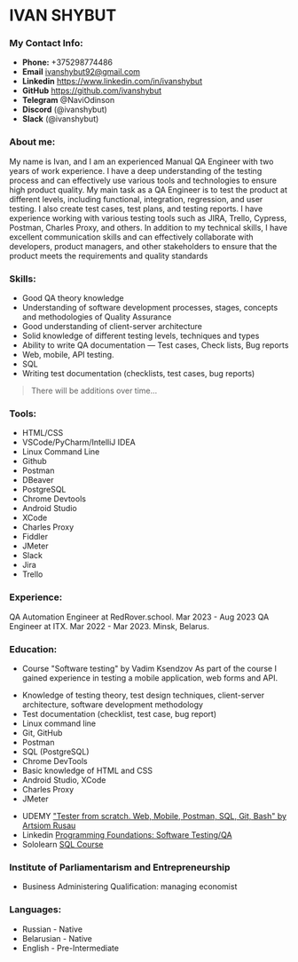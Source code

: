 # IVAN SHYBUT
### My Contact Info:
- __Phone:__ +375298774486
- __Email__ ivanshybut92@gmail.com
- __Linkedin__ https://www.linkedin.com/in/ivanshybut
- __GitHub__ https://github.com/ivanshybut
- __Telegram__ @NaviOdinson
- __Discord__ (@ivanshybut)
- __Slack__ (@ivanshybut)
### About me:
My name is Ivan, and I am an experienced Manual QA Engineer with two years of work experience. I have a deep understanding of the testing process and can effectively use various tools and technologies to ensure high product quality. 
My main task as a QA Engineer is to test the product at different levels, including functional, integration, regression, and user testing. I also create test cases, test plans, and testing reports. 
I have experience working with various testing tools such as JIRA, Trello, Cypress, Postman, Charles Proxy, and others.
In addition to my technical skills, I have excellent communication skills and can effectively collaborate with developers, product managers, and other stakeholders to ensure that the product meets the requirements and quality standards
### Skills:
- Good QA theory knowledge
- Understanding of software development processes, stages, concepts and methodologies of Quality Assurance
- Good understanding of client-server architecture
- Solid knowledge of different testing levels, techniques and types
- Ability to write QA documentation — Test cases, Check lists, Bug reports
- Web, mobile, API testing.
- SQL
- Writing test documentation (checklists, test cases, bug reports)
> There will be additions over time...
### Tools:
- HTML/CSS
- VSCode/PyCharm/IntelliJ IDEA   
- Linux Command Line 
- Github 
- Postman
- DBeaver
- PostgreSQL 
- Chrome Devtools 
- Android Studio 
- XCode 
- Charles Proxy
- Fiddler 
- JMeter
- Slack
- Jira
- Trello
### Experience:
QA Automation Engineer at RedRover.school.
Mar 2023 - Aug 2023
QA Engineer at ITX. 
Mar 2022 - Mar 2023. 
Minsk, Belarus.
### Education:

* Course "Software testing" by Vadim Ksendzov
As part of the course I gained experience in testing a mobile application, web forms and API.
- Knowledge of testing theory, test design techniques, client-server architecture, software development methodology
- Test documentation (сhecklist, test case, bug report) 
- Linux command line
- Git, GitHub
- Postman
- SQL (PostgreSQL) 
- Chrome DevTools 
- Basic knowledge of HTML and CSS
- Android Studio, XCode
- Charles Proxy
- JMeter

* UDEMY ["Tester from scratch. Web, Mobile, Postman, SQL, Git, Bash" by Artsiom Rusau](https://udemy-certificate.s3.amazonaws.com/image/UC-f6c31585-f3d4-4042-b66f-1ce36628166c.jpg)
* Linkedin [Programming Foundations: Software Testing/QA](https://www.linkedin.com/learning/certificates/db90dc9d98697dd0b2d99d08f1dfc4ab96be1519087e71c39b1e09b53b1acdb0?trk=share_certificate)
* Sololearn [SQL Course](https://www.sololearn.com/Certificate/CT-JTVR73BJ/png)

### Institute of Parliamentarism and Entrepreneurship
* Business Administering Qualification: managing economist
### Languages:
- Russian - Native
- Belarusian - Native
- English - Pre-Intermediate
